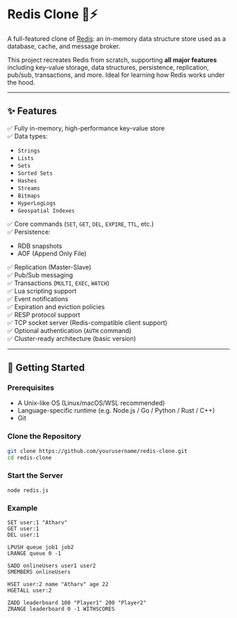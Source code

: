 # Redis Clone 🧠⚡

A full-featured clone of [Redis](https://redis.io/): an in-memory data structure store used as a database, cache, and message broker.

This project recreates Redis from scratch, supporting **all major features** including key-value storage, data structures, persistence, replication, pub/sub, transactions, and more. Ideal for learning how Redis works under the hood.

---

## ✨ Features

✅ Fully in-memory, high-performance key-value store  
✅ Data types:
- `Strings`
- `Lists`
- `Sets`
- `Sorted Sets`
- `Hashes`
- `Streams`
- `Bitmaps`
- `HyperLogLogs`
- `Geospatial Indexes`

✅ Core commands (`SET`, `GET`, `DEL`, `EXPIRE`, `TTL`, etc.)  
✅ Persistence:
- RDB snapshots
- AOF (Append Only File)

✅ Replication (Master-Slave)  
✅ Pub/Sub messaging  
✅ Transactions (`MULTI`, `EXEC`, `WATCH`)  
✅ Lua scripting support  
✅ Event notifications  
✅ Expiration and eviction policies  
✅ RESP protocol support  
✅ TCP socket server (Redis-compatible client support)  
✅ Optional authentication (`AUTH` command)  
✅ Cluster-ready architecture (basic version)  

---

## 🚀 Getting Started

### Prerequisites

- A Unix-like OS (Linux/macOS/WSL recommended)
- Language-specific runtime (e.g. Node.js / Go / Python / Rust / C++)
- Git

### Clone the Repository

```bash
git clone https://github.com/yourusername/redis-clone.git
cd redis-clone
```
### Start the Server
```
node redis.js
```

### Example 
```
SET user:1 "Atharv"
GET user:1
DEL user:1

LPUSH queue job1 job2
LRANGE queue 0 -1

SADD onlineUsers user1 user2
SMEMBERS onlineUsers

HSET user:2 name "Atharv" age 22
HGETALL user:2

ZADD leaderboard 100 "Player1" 200 "Player2"
ZRANGE leaderboard 0 -1 WITHSCORES
```